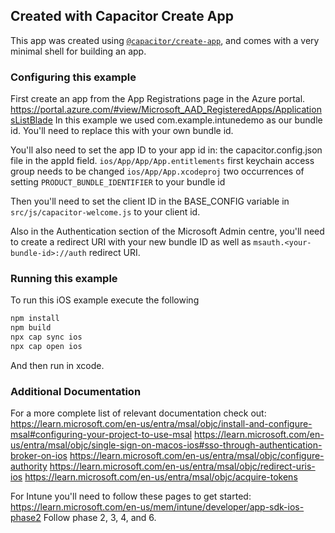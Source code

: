## Created with Capacitor Create App

This app was created using [`@capacitor/create-app`](https://github.com/ionic-team/create-capacitor-app),
and comes with a very minimal shell for building an app.

### Configuring this example

First create an app from the App Registrations page in the Azure portal.
https://portal.azure.com/#view/Microsoft_AAD_RegisteredApps/ApplicationsListBlade
In this example we used com.example.intunedemo as our bundle id. You'll need to replace this with your own bundle id.

You'll also need to set the app ID to your app id in:
the capacitor.config.json file in the appId field.
`ios/App/App/App.entitlements` first keychain access group needs to be changed
`ios/App/App.xcodeproj` two occurrences of setting `PRODUCT_BUNDLE_IDENTIFIER` to your bundle id

Then you'll need to set the client ID in the BASE_CONFIG variable in `src/js/capacitor-welcome.js` to your client id.

Also in the Authentication section of the Microsoft Admin centre, you'll need to create a redirect URI
with your new bundle ID as well as `msauth.<your-bundle-id>://auth` redirect URI.

### Running this example

To run this iOS example execute the following

```bash
npm install
npm build
npx cap sync ios
npx cap open ios
```

And then run in xcode.


### Additional Documentation

For a more complete list of relevant documentation check out:
https://learn.microsoft.com/en-us/entra/msal/objc/install-and-configure-msal#configuring-your-project-to-use-msal
https://learn.microsoft.com/en-us/entra/msal/objc/single-sign-on-macos-ios#sso-through-authentication-broker-on-ios
https://learn.microsoft.com/en-us/entra/msal/objc/configure-authority
https://learn.microsoft.com/en-us/entra/msal/objc/redirect-uris-ios
https://learn.microsoft.com/en-us/entra/msal/objc/acquire-tokens

For Intune you'll need to follow these pages to get started:
https://learn.microsoft.com/en-us/mem/intune/developer/app-sdk-ios-phase2
Follow phase 2, 3, 4, and 6.